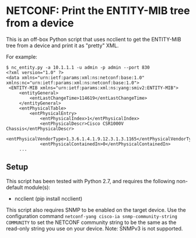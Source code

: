 # NETCONF: Print the ENTITY-MIB tree from a device

This is an off-box Python script that uses ncclient to get the ENTITY-MIB
tree from a device and print it as "pretty" XML.

For example:

   ```
   $ nc_entity.py -a 10.1.1.1 -u admin -p admin --port 830
   <?xml version="1.0" ?>
<data xmlns="urn:ietf:params:xml:ns:netconf:base:1.0" xmlns:nc="urn:ietf:params:xml:ns:netconf:base:1.0">
	<ENTITY-MIB xmlns="urn:ietf:params:xml:ns:yang:smiv2:ENTITY-MIB">
		<entityGeneral>
			<entLastChangeTime>114619</entLastChangeTime>
		</entityGeneral>
		<entPhysicalTable>
			<entPhysicalEntry>
				<entPhysicalIndex>1</entPhysicalIndex>
				<entPhysicalDescr>Cisco CSR1000V Chassis</entPhysicalDescr>
				<entPhysicalVendorType>1.3.6.1.4.1.9.12.3.1.3.1165</entPhysicalVendorType>
				<entPhysicalContainedIn>0</entPhysicalContainedIn>
        ...
   ```

## Setup

This script has been tested with Python 2.7, and requires the following non-default module(s):

* ncclient (pip install ncclient)

This script also requires SNMP to be enabled on the target device.  Use the configuration command
`netconf-yang cisco-ia snmp-community-string COMMUNITY` to set the NETCONF community string to
be the same as the read-only string you use on your device.  Note: SNMPv3 is not supported.
